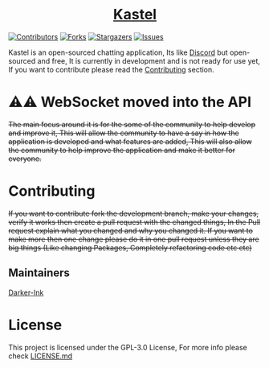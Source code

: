 <div>
<div align="center">
  <br />
  <p>
    <a href="https://kastelapp.com"><h1>Kastel</h1></a> 
  </p>
</div>

[![Contributors][contributors-shield]][contributors-url]
[![Forks][forks-shield]][forks-url]
[![Stargazers][stars-shield]][stars-url]
[![Issues][issues-shield]][issues-url]

Kastel is an open-sourced chatting application, Its like [Discord](https://discord.com) but open-sourced and free, It is currently in development and is not ready for use yet, If you want to contribute please read the [Contributing](#contributing) section.

# ⚠️⚠️ WebSocket moved into the API

~~The main focus around it is for the some of the community to help develop and improve it, This will allow the community to have a say in how the application is developed and what features are added, This will also allow the community to help improve the application and make it better for everyone.~~

# Contributing

~~If you want to contribute fork the development branch, make your changes, verify it works then create a pull request with the changed things, In the Pull request explain what you changed and why you changed it. If you want to make more then one change please do it in one pull request unless they are big things (Like changing Packages, Completely refactoring code etc etc)~~

## Maintainers

[Darker-Ink](https://github.com/Darker-Ink)

# License

This project is licensed under the GPL-3.0 License, For more info please check [LICENSE.md](/LICENSE.md)

[contributors-shield]: https://img.shields.io/github/contributors/Kastelll/Websocket.svg?style=for-the-badge
[contributors-url]: https://github.com/Kastelll/Websocket/graphs/contributors
[forks-shield]: https://img.shields.io/github/forks/Kastelll/Websocket.svg?style=for-the-badge
[forks-url]: https://github.com/Kastelll/Websocket/network/members
[stars-shield]: https://img.shields.io/github/stars/Kastelll/Websocket.svg?style=for-the-badge
[stars-url]: https://github.com/Kastelll/Websocket/stargazers
[issues-shield]: https://img.shields.io/github/issues/Kastelll/Websocket.svg?style=for-the-badge
[issues-url]: https://github.com/Kastelll/Websocket/issues
[Kastel Code Lines]: https://sloc.xyz/github/Kastelll/Websocket?category=lines
</div>
